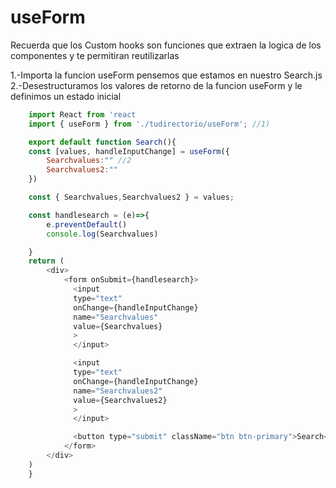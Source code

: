 # useForm

Recuerda que los Custom hooks son funciones que extraen la logica de los componentes y te permitiran reutilizarlas

1.-Importa la funcion useForm pensemos que estamos en nuestro Search.js
<br>
2.-Desestructuramos los valores de retorno de la funcion useForm y le definimos un estado inicial

```javascript
    import React from 'react
    import { useForm } from './tudirectorio/useForm'; //1)

    export default function Search(){
    const [values, handleInputChange] = useForm({
        Searchvalues:"" //2
        Searchvalues2:""
    })

    const { Searchvalues,Searchvalues2 } = values;

    const handlesearch = (e)=>{
        e.preventDefault()
        console.log(Searchvalues)

    }
    return (
        <div>
            <form onSubmit={handlesearch}>
              <input
              type="text"
              onChange={handleInputChange}
              name="Searchvalues"
              value={Searchvalues}
              >
              </input>

              <input
              type="text"
              onChange={handleInputChange}
              name="Searchvalues2"
              value={Searchvalues2}
              >
              </input>

              <button type="submit" className="btn btn-primary">Search</button>
            </form>
        </div>
    )
    }
```

